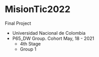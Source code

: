 # MisionTic2022

Final Project

- Universidad Nacional de Colombia
- P65_DW Group. Cohort May, 18 - 2021
  - 4th Stage
  - Group 1
